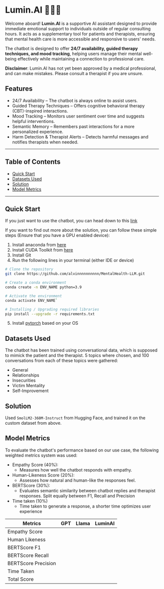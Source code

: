 # Lumin.AI 🧠👨‍⚕️

Welcome aboard! **Lumin.AI** is a supportive AI assistant designed to provide immediate emotional support to individuals outside of regular consulting hours. It acts as a supplementary tool for patients and therapists, ensuring that mental health care is more accessible and responsive to users' needs.

The chatbot is designed to offer **24/7 availability, guided therapy techniques, and mood tracking**, helping users manage their mental well-being effectively while maintaining a connection to professional care.

**Disclaimer**: Lumin.AI has not yet been approved by a medical professional, and can make mistakes. Please consult a therapist if you are unsure.

## Features
- 24/7 Availability – The chatbot is always online to assist users.
- Guided Therapy Techniques – Offers cognitive behavioral therapy (CBT)-inspired interactions.
- Mood Tracking – Monitors user sentiment over time and suggests helpful interventions.
- Semantic Memory – Remembers past interactions for a more personalized experience.
- Harm Detection & Therapist Alerts – Detects harmful messages and notifies therapists when needed.

---

## Table of Contents
- [Quick Start](#quick-start)
- [Datasets Used](#datasets-used)
- [Solution](#solution)
- [Model Metrics](#model-metrics)

---

## Quick Start
If you just want to use the chatbot, you can head down to this [link](https://luminai-chatbot.streamlit.app/)

If you want to find out more about the solution, you can follow these simple steps (Ensure that you have a GPU enabled device):
1. Install anaconda from [here](https://www.anaconda.com/) 
2. Install CUDA Toolkit from [here](https://developer.nvidia.com/cuda-toolkit) 
3. Install Git
4. Run the following lines in your terminal (either IDE or device)
```bash
# Clone the repository
git clone https://github.com/alvinnnnnnnnnn/MentalHealth-LLM.git

# Create a conda environment
conda create -n ENV_NAME python=3.9

# Activate the environment
conda activate ENV_NAME`

# Installing / Upgrading required libraries 
pip install --upgrade -r requirements.txt
```
5. Install [pytorch](https://pytorch.org/) based on your OS

## Datasets Used
The chatbot has been trained using conversational data, which is supposed to mimick the patient and the therapist. 5 topics where chosen, and 100 conversations from each of these topics were gathered:
- General 
- Relationships 
- Insecurities
- Victim Mentality 
- Self-Improvement 


## Solution
Used `SmolLM2-360M-Instruct` from Hugging Face, and trained it on the custom dataset from above. 


## Model Metrics
To evaluate the chatbot's performance based on our use case, the following weighted metrics system was used:
- Empathy Score (40%): 
    - Measures how well the chatbot responds with empathy.
- Human-Likeness Score (20%):
    - Assesses how natural and human-like the responses feel.
- BERTScore (30%):  
    - Evaluates semantic similarity between chatbot replies and therapist responses. Split equally between F1, Recall and Precision
- Time taken (10%)
    - Time taken to generate a response, a shorter time optimizes user experience 

|Metrics             |GPT|Llama|LuminAI|
|--------------------|---|-----|-------|
|Empathy Score       |||
|Human Likeness      |||
|BERTScore F1        |||
|BERTScore Recall    |||
|BERTScore Precision |||
|Time Taken          |||
|Total Score         |||

